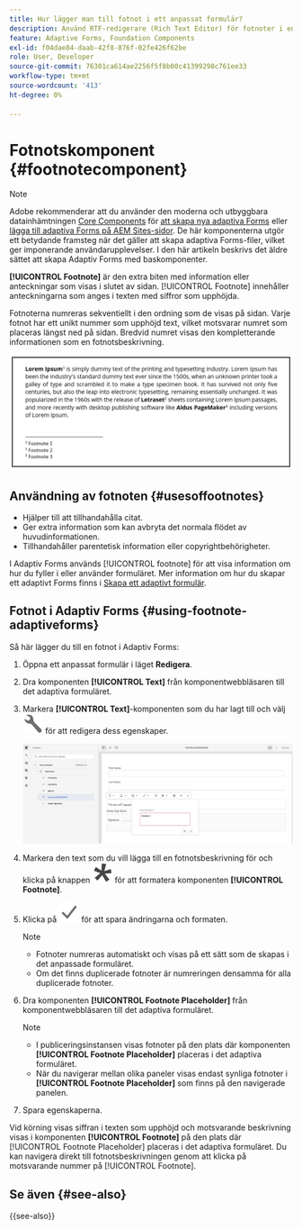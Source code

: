 ```yaml
---
title: Hur lägger man till fotnot i ett anpassat formulär?
description: Använd RTF-redigerare (Rich Text Editor) för fotnoter i en adaptiv form.
feature: Adaptive Forms, Foundation Components
exl-id: f04dae84-daab-42f8-876f-02fe426f62be
role: User, Developer
source-git-commit: 76301ca614ae2256f5f8b00c41399298c761ee33
workflow-type: tm+mt
source-wordcount: '413'
ht-degree: 0%

---
```


# Fotnotskomponent {#footnotecomponent}

>[!NOTE]
>
> Adobe rekommenderar att du använder den moderna och utbyggbara datainhämtningen [Core Components](https://experienceleague.adobe.com/docs/experience-manager-core-components/using/adaptive-forms/introduction.html) för [att skapa nya adaptiva Forms](/help/forms/creating-adaptive-form-core-components.md) eller [lägga till adaptiva Forms på AEM Sites-sidor](/help/forms/create-or-add-an-adaptive-form-to-aem-sites-page.md). De här komponenterna utgör ett betydande framsteg när det gäller att skapa adaptiva Forms-filer, vilket ger imponerande användarupplevelser. I den här artikeln beskrivs det äldre sättet att skapa Adaptiv Forms med baskomponenter.

**[!UICONTROL Footnote]** är den extra biten med information eller anteckningar som visas i slutet av sidan. [!UICONTROL Footnote] innehåller anteckningarna som anges i texten med siffror som upphöjda.

Fotnoterna numreras sekventiellt i den ordning som de visas på sidan. Varje fotnot har ett unikt nummer som upphöjd text, vilket motsvarar numret som placeras längst ned på sidan. Bredvid numret visas den kompletterande informationen som en fotnotsbeskrivning.

![Fotnotsbeskrivning](/help/forms/assets/footnote_description.png)


## Användning av fotnoten {#usesoffootnotes}

* Hjälper till att tillhandahålla citat.
* Ger extra information som kan avbryta det normala flödet av huvudinformationen.
* Tillhandahåller parentetisk information eller copyrightbehörigheter.

I Adaptiv Forms används [!UICONTROL footnote] för att visa information om hur du fyller i eller använder formuläret. Mer information om hur du skapar ett adaptivt Forms finns i [Skapa ett adaptivt formulär](https://experienceleague.adobe.com/docs/experience-manager-cloud-service/content/forms/create-an-adaptive-form/create-an-adaptive-form-on-forms-cs/creating-adaptive-form.html).

## Fotnot i Adaptiv Forms {#using-footnote-adaptiveforms}

Så här lägger du till en fotnot i Adaptiv Forms:
1. Öppna ett anpassat formulär i läget **Redigera**.
1. Dra komponenten **[!UICONTROL Text]** från komponentwebbläsaren till det adaptiva formuläret.
1. Markera **[!UICONTROL Text]**-komponenten som du har lagt till och välj ![cmpr](assets/configure-icon.svg) för att redigera dess egenskaper.

   ![Fotnot i anpassad Forms](/help/forms/assets/footnote_rte.png)

1. Markera den text som du vill lägga till en fotnotsbeskrivning för och klicka på knappen ![stjärna](/help/forms/assets/asterisk.svg) för att formatera komponenten **[!UICONTROL Footnote]**.

1. Klicka på ![check](/help/forms/assets/save_icon.svg) för att spara ändringarna och formaten.

   >[!NOTE]
   >
   >* Fotnoter numreras automatiskt och visas på ett sätt som de skapas i det anpassade formuläret.
   >* Om det finns duplicerade fotnoter är numreringen densamma för alla duplicerade fotnoter.

1. Dra komponenten **[!UICONTROL Footnote Placeholder]** från komponentwebbläsaren till det adaptiva formuläret.

   >[!NOTE]
   >
   >* I publiceringsinstansen visas fotnoter på den plats där komponenten **[!UICONTROL Footnote Placeholder]** placeras i det adaptiva formuläret.
   >* När du navigerar mellan olika paneler visas endast synliga fotnoter i **[!UICONTROL Footnote Placeholder]** som finns på den navigerade panelen.

1. Spara egenskaperna.

Vid körning visas siffran i texten som upphöjd och motsvarande beskrivning visas i komponenten **[!UICONTROL Footnote]** på den plats där [!UICONTROL Footnote Placeholder] placeras i det adaptiva formuläret. Du kan navigera direkt till fotnotsbeskrivningen genom att klicka på motsvarande nummer på [!UICONTROL Footnote].


## Se även {#see-also}

{{see-also}}